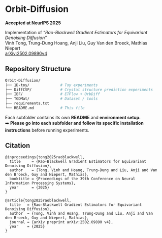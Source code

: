 # Orbit-Diffusion  
**Accepted at NeurIPS 2025**  

Implementation of *“Rao-Blackwell Gradient Estimators for Equivariant Denoising Diffusion”*  
Vinh Tong, Trung-Dung Hoang, Anji Liu, Guy Van den Broeck, Mathias Niepert  
[arXiv:2502.09890v4](https://arxiv.org/abs/2502.09890)


## Repository Structure  

```bash
Orbit-Diffusion/
├── 1D-toy/              # Toy experiments
├── DiffCSP/             # Crystal structure prediction experiments
├── IEF/                 # ETFlow + OrbDiff
├── TGDMat/              # Dataset / tools
├── requirements.txt
└── README.md            # This file
```

Each subfolder contains its own **README** and **environment setup**.  
➡️ **Please go into each subfolder and follow its specific installation instructions** before running experiments.

## Citation 

```
@inproceedings{tong2025raoblackwell,
  title     = {Rao-Blackwell Gradient Estimators for Equivariant Denoising Diffusion},
  author    = {Tong, Vinh and Hoang, Trung-Dung and Liu, Anji and Van den Broeck, Guy and Niepert, Mathias},
  booktitle = {Proceedings of the 39th Conference on Neural Information Processing Systems},
  year      = {2025}
}
```

```
@article{tong2025raoblackwell,
  title   = {Rao-Blackwell Gradient Estimators for Equivariant Denoising Diffusion},
  author  = {Tong, Vinh and Hoang, Trung-Dung and Liu, Anji and Van den Broeck, Guy and Niepert, Mathias},
  journal = {arXiv preprint arXiv:2502.09890 v4},
  year    = {2025}
}
```
